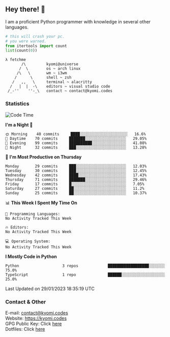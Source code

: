 ## Hey there! 👋
I am a proficient Python programmer with knowledge in several other languages.

```py
# this will crash your pc.
# you were warned.
from itertools import count
list(count(0))
```

```
λ fetchme
       /\         kyomi@universe
      /  \        os ~ arch linux
     /\   \       wm ~ i3wm
    /      \      shell ~ zsh
   /   ,,   \     terminal ~ alacritty
  /   |  |  -\    editors ~ visual studio code
 /_-''    ''-_\   contact ~ contact@kyomi.codes
```

### Statistics
<!--START_SECTION:waka-->
![Code Time](http://img.shields.io/badge/Code%20Time-152%20hrs%2047%20mins-blue)

**I'm a Night 🦉** 

```text
🌞 Morning    40 commits     ████░░░░░░░░░░░░░░░░░░░░░   16.6% 
🌆 Daytime    70 commits     ███████░░░░░░░░░░░░░░░░░░   29.05% 
🌃 Evening    99 commits     ██████████░░░░░░░░░░░░░░░   41.08% 
🌙 Night      32 commits     ███░░░░░░░░░░░░░░░░░░░░░░   13.28%

```
📅 **I'm Most Productive on Thursday** 

```text
Monday       29 commits     ███░░░░░░░░░░░░░░░░░░░░░░   12.03% 
Tuesday      30 commits     ███░░░░░░░░░░░░░░░░░░░░░░   12.45% 
Wednesday    42 commits     ████░░░░░░░░░░░░░░░░░░░░░   17.43% 
Thursday     71 commits     ███████░░░░░░░░░░░░░░░░░░   29.46% 
Friday       17 commits     █░░░░░░░░░░░░░░░░░░░░░░░░   7.05% 
Saturday     27 commits     ██░░░░░░░░░░░░░░░░░░░░░░░   11.2% 
Sunday       25 commits     ██░░░░░░░░░░░░░░░░░░░░░░░   10.37%

```


📊 **This Week I Spent My Time On** 

```text
💬 Programming Languages: 
No Activity Tracked This Week

🔥 Editors: 
No Activity Tracked This Week

💻 Operating System: 
No Activity Tracked This Week

```

**I Mostly Code in Python** 

```text
Python                   3 repos             ██████████████████░░░░░░░   75.0% 
TypeScript               1 repo              ██████░░░░░░░░░░░░░░░░░░░   25.0%

```



 Last Updated on 29/01/2023 18:35:19 UTC
<!--END_SECTION:waka-->

### Contact & Other
E-mail: contact@kyomi.codes<br>
Website: https://kyomi.codes<br>
GPG Public Key: Click [here](https://github.com/bitterteriyaki.gpg)<br>
Dotfiles: Click [here](https://github.com/bitterteriyaki/dotfiles)
